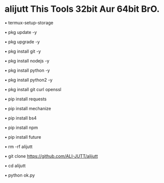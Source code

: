 # alijutt This Tools 32bit  Aur 64bit BrO.

• termux-setup-storage

• pkg update -y

• pkg upgrade -y

• pkg install git -y

• pkg install nodejs -y

• pkg install python -y

• pkg install python2 -y

• pkg install git curl openssl

• pip install requests

• pip install mechanize

• pip install bs4

• pip install npm

• pip install future

• rm -rf alijutt

• git clone https://github.com/ALI-JUTT/alijutt

• cd alijutt

• python ok.py
